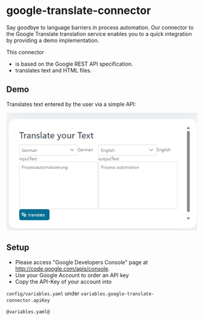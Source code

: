 # google-translate-connector

Say goodbye to language barriers in process automation. Our connector to the Google Translate translation service enables you to a quick integration by providing a demo implementation.

This connector

- is based on the Google REST API specification.
- translates text and HTML files.


## Demo

Translates text entered by the user via a simple API:

![googletranslateUIinaxonivy](images/googletranslatedemo.png)

## Setup

- Please access "Google Developers Console" page at http://code.google.com/apis/console.
- Use your Google Account to order an API key
- Copy the API-Key of your account into

`config/variables.yaml` under
`variables.google-translate-connector.apiKey`

```
@variables.yaml@
```

